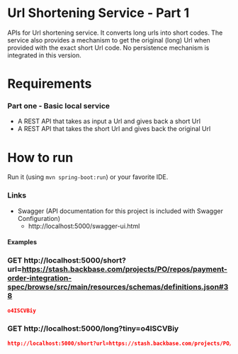 Url Shortening Service - Part 1
================================

APIs for Url shortening service. It converts long urls into short codes.
The service also provides a mechanism to get the original (long) Url when provided with the exact short Url code.
No persistence mechanism is integrated in this version.

# Requirements
### Part one - Basic local service
* A REST API that takes as input a Url and gives back a short Url
* A REST API that takes the short Url and gives back the original Url

# How to run
Run it (using `mvn spring-boot:run`) or your favorite IDE.

### Links
- Swagger (API documentation for this project is included with Swagger Configuration)
  - http://localhost:5000/swagger-ui.html
  
#### Examples
### GET http://localhost:5000/short?url=https://stash.backbase.com/projects/PO/repos/payment-order-integration-spec/browse/src/main/resources/schemas/definitions.json#38
```json
o4ISCVBiy
```

### GET http://localhost:5000/long?tiny=o4ISCVBiy
```json
http://localhost:5000/short?url=https://stash.backbase.com/projects/PO/repos/payment-order-integration-spec/browse/src/main/resources/schemas/definitions.json
```
